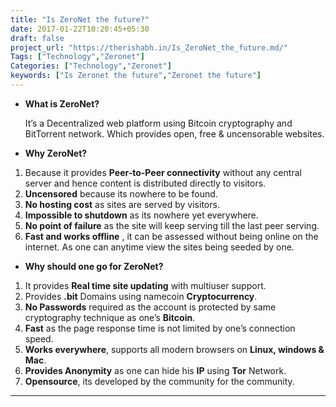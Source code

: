 ```yaml
---
title: "Is ZeroNet the future?"
date: 2017-01-22T10:20:45+05:30
draft: false
project_url: "https://therishabh.in/Is_ZeroNet_the_future.md/"
Tags: ["Technology","Zeronet"]
Categories: ["Technology","Zeronet"]
keywords: ["Is Zeronet the future","Zeronet the future"]
---
```



* **What is ZeroNet?**

	It’s a Decentralized web platform using Bitcoin cryptography and BitTorrent network. Which provides open, free & uncensorable websites.


* **Why ZeroNet?**

1. Because it provides **Peer-to-Peer connectivity** without any central server and hence content is distributed directly to visitors.
2. **Uncensored** because its nowhere to be found.
3. **No hosting cost** as sites are served by visitors.
4. **Impossible to shutdown** as its nowhere yet everywhere.
5. **No point of failure** as the site will keep serving till the last peer serving.
6. **Fast and works offline** , it can be assessed without being online on the internet. As one can anytime view the sites being seeded by one.


* **Why should one go for ZeroNet?**

1. It provides **Real time site updating** with multiuser support.
2. Provides **.bit** Domains using namecoin **Cryptocurrency**.
3. **No Passwords** required as the account is protected by same cryptography technique as one’s **Bitcoin**.
4. **Fast** as the page response time is not limited by one’s connection speed.
5. **Works everywhere**, supports all modern browsers on **Linux, windows & Mac**.
6. **Provides Anonymity** as one can hide his **IP** using **Tor** Network.
7. **Opensource**, its developed by the community for the community.

___________________________________________
